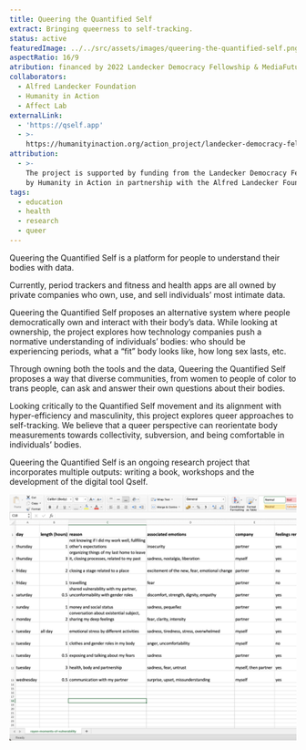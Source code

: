 ```yaml
---
title: Queering the Quantified Self
extract: Bringing queerness to self-tracking.
status: active
featuredImage: ../../src/assets/images/queering-the-quantified-self.png
aspectRatio: 16/9
atribution: financed by 2022 Landecker Democracy Fellowship & MediaFutures
collaborators:
  - Alfred Landecker Foundation
  - Humanity in Action
  - Affect Lab
externalLink:
  - 'https://qself.app'
  - >-
    https://humanityinaction.org/action_project/landecker-democracy-fellowship-queering-the-quantified-self
attribution:
  - >-
    The project is supported by funding from the Landecker Democracy Fellowship
    by Humanity in Action in partnership with the Alfred Landecker Foundation.
tags:
  - education
  - health
  - research
  - queer
---
```


Queering the Quantified Self is a platform for people to understand their bodies with data.

Currently, period trackers and fitness and health apps are all owned by private companies who own, use, and sell individuals’ most intimate data.

Queering the Quantified Self proposes an alternative system where people democratically own and interact with their body’s data. While looking at ownership, the project explores how technology companies push a normative understanding of individuals’ bodies: who should be experiencing periods, what a “fit” body looks like, how long sex lasts, etc.

Through owning both the tools and the data, Queering the Quantified Self proposes a way that diverse communities, from women to people of color to trans people, can ask and answer their own questions about their bodies.

Looking critically to the Quantified Self movement and its alignment with hyper-efficiency and masculinity, this project explores queer approaches to self-tracking.  We believe that a queer perspective can reorientate body measurements towards collectivity, subversion, and being comfortable in individuals’ bodies.

Queering the Quantified Self is an ongoing research project that incorporates multiple outputs: writing a book, workshops and the development of the digital tool Qself.

![A spredsheet that organises moments of vulnerabilty by day, length, reason, assosiated emotions and company](/src/assets/media/queering-the-quantified-self.png "")
